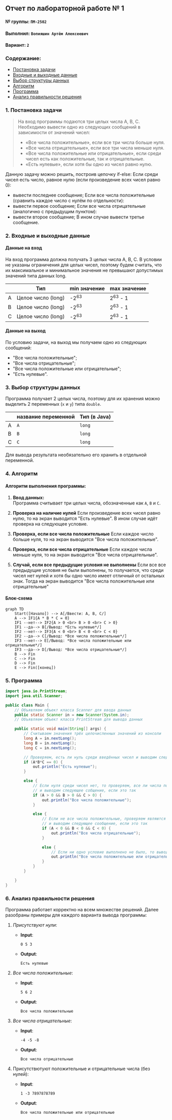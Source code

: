 ## Отчет по лабораторной работе № 1

#### № группы: `ПМ-2502`

#### Выполнил: `Вопияшин Артём Алексеевич`

#### Вариант: `2`

### Cодержание:

- [Постановка задачи](#1-постановка-задачи)
- [Входные и выходные данные](#2-входные-и-выходные-данные)
- [Выбор структуры данных](#3-выбор-структуры-данных)
- [Алгоритм](#4-алгоритм)
- [Программа](#5-программа)
- [Анализ правильности решения](#6-анализ-правильности-решения)

### 1. Постановка задачи

> На вход программы подаются три целых числа A, B, C. Необходимо вывести одно из следующих сообщений в зависимости от значений чисел:
> - «Все числа положительные», если все три числа больше нуля.
> - «Все числа отрицательные», если все три числа меньше нуля.
> - «Все числа положительные или отрицательные», если среди чисел есть как положительные, так и отрицательные.
> - «Есть нулевые», если хотя бы одно из чисел равно нулю.

Данную задачу можно решить, построив цепочку if-else:
Если среди чисел есть число, равное нулю (если произведение всех чисел равно 0):
- вывести последнее сообщение;
Если все числа положительные (сравнить каждое число с нулём по отдельности):
- вывести первое сообщение;
Если все числа отрицательные (аналогично с предыдущим пунктом):
- вывести второе сообщение;
В ином случае вывести третье сообщение.

### 2. Входные и выходные данные

#### Данные на вход

На вход программа должна получать 3 целых числа A, B, C. В условии не указаны ограничения для целых чисел, поэтому будем считать, что их максимальное и минимальное значения не превышают допустимых значений типа данных long.

|   | Тип                | min значение     | max значение       | 
|---|--------------------|------------------|--------------------|
| A | Целое число (long) | -2<sup>63</sup>  | 2<sup>63</sup> - 1 |
| B | Целое число (long) | -2<sup>63</sup>  | 2<sup>63</sup> - 1 |
| C | Целое число (long) | -2<sup>63</sup>  | 2<sup>63</sup> - 1 |

#### Данные на выход

По условию задачи, на выход мы получаем одно из следующих сообщений:
- "Все числа положительные";
- "Все числа отрицательные";
- "Все числа положительные или отрицательные";
- "Есть нулевые".

### 3. Выбор структуры данных

Программа получает 2 целых числа, поэтому для их хранения можно выделить 2 переменных (`x` и `y`) типа `double`.

|   | название переменной | Тип (в Java)| 
|---|---------------------|-------------|
| A | `A`                 | `long`      |
| B | `B`                 | `long`      | 
| C | `C`                 | `long`      | 

Для вывода результата необязательно его хранить в отдельной переменной.

### 4. Алгоритм

#### Алгоритм выполнения программы:

1. **Ввод данных:**  
   Программа считывает три целых числа, обозначенные как `A`, `B` и `C`.

2. **Проверка на наличие нулей**
   Если произведение всех чисел равно нулю, то на экран выводится "Есть нулевые".
   В ином случае идёт проверка на следующее условие.
   
4. **Проверка, если все числа положительные**
   Если каждое число больше нуля, то на экран выводится "Все числа положительные".

5. **Проверка, если все числа отрицательные**
   Если каждое числа меньше нуля, то на экран выводится "Все числа отрицательные".
   
6. **Случай, если все предыдущие условия не выполнены**
   Если все все предыдущие условия не были выполнены, то получается, что среди чисел нет нулей и хотя бы одно число имеет отличный от остальных знак. Тогда на экран выводится "Все числа положительные или отрицательные"


#### Блок-схема

```mermaid
graph TD
    Start([Начало]) --> A[/Ввести: A, B, C/]
    A --> IF1{A * B * C = 0}
    IF1 --нет--> IF2{A > 0 <br> B > 0 <br> C > 0}
    IF1 --да--> B[/Вывод: *Есть нулевые*/]
    IF2 --нет--> IF3{A < 0 <br> B < 0 <br> C < 0}
    IF2 --да--> C[/Вывод: *Все числа положительные*/]
    IF3 --нет--> E[/Вывод: *Все числа положительные или отрицательные*/]
    IF3 --да--> D[/Вывод: *Все числа отрицательные*/]
    B --> Fin
    C --> Fin
    D --> Fin
    E --> Fin([конец])
```

### 5. Программа

```java
import java.io.PrintStream;
import java.util.Scanner;

public class Main {
    // Объявляем объект класса Scanner для ввода данных
    public static Scanner in = new Scanner(System.in);
    // Объявляем объект класса PrintStream для вывода данных

    public static void main(String[] args) {
        // Считываем значения трёх целочисленных значений из консоли
        long A = in.nextLong();
        long B = in.nextLong();
        long C = in.nextLong();

        // Проверяем, есть ли нуль среди введённых чисел и выводим следующее сообщение, если есть
        if (A*B*C == 0) {
            out.println("Есть нулевые");
        }

        else {
            // Если нуля среди чисел нет, то проверяем, все ли числа положительные,
            // и выводим следующее собщение, если это так
            if (A > 0 && B > 0 && C > 0) {
                out.println("Все числа положительные");
            }

            else {
                // Если не все числа положительные, проверяем являются ли все числа отрицательными,
                // и выводим следующее сообщение, если это так
                if (A < 0 && B < 0 && C < 0) {
                    out.println("Все числа отрицательные");
                }

                else {
                    // Если ни одно условие выполнено не было, то выводится следующее сообщение
                    out.println("Все числа положительные или отрицательные");
                }
            }
        }

    }
}

```

### 6. Анализ правильности решения

Программа работает корректно на всем множестве решений. Далее разобраны примеры для каждого варианта вывода программы:

1. *Присутствуют нули*:

    - **Input**:
        ```
        0 5 3
        ```

    - **Output**:
        ```
        Есть нулевые
        ```

2. *Все числа положительные*:

    - **Input**:
        ```
        5 6 2
        ```

    - **Output**:
        ```
        Все числа положительные
        ```

3. *Все числа отрицательные*:

    - **Input**:
        ```
        -4 -5 -8
        ```

    - **Output**:
        ```
        Все числа отрицательные
        ```

4. Присутствютуют положительные и отрицательные числа (без нулей):

    - **Input**:
        ```
        1 -3 7897878789
        ```

    - **Output**:
        ```
        Все числа положительные или отрицательные
        ```
